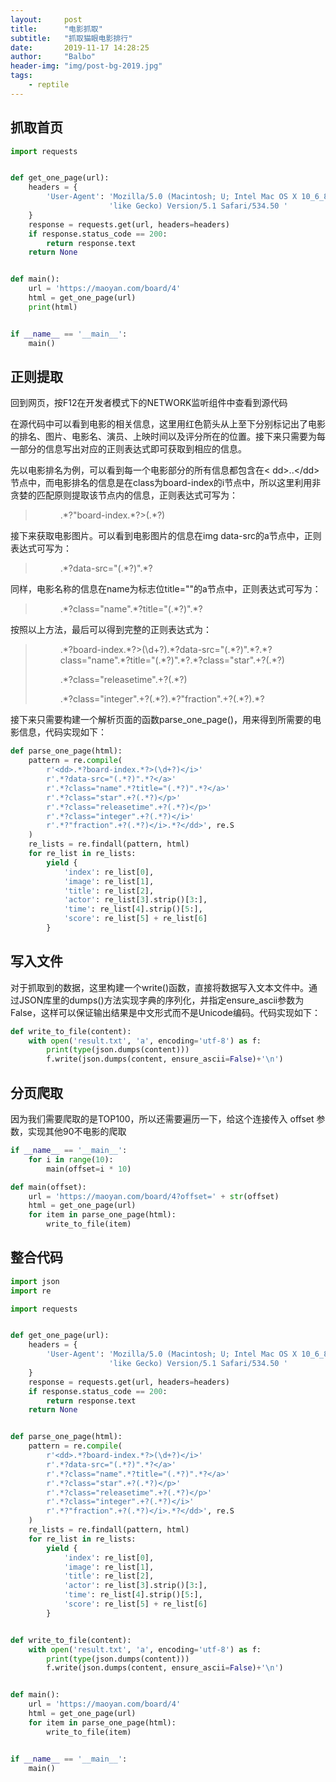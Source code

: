 ```yaml
---
layout:     post
title:      "电影抓取"
subtitle:   "抓取猫眼电影排行"
date:       2019-11-17 14:28:25
author:     "Balbo"
header-img: "img/post-bg-2019.jpg"
tags:
    - reptile
---
```

## 抓取首页
```python
import requests


def get_one_page(url):
    headers = {
        'User-Agent': 'Mozilla/5.0 (Macintosh; U; Intel Mac OS X 10_6_8; en-us) AppleWebKit/534.50 (KHTML, '
                      'like Gecko) Version/5.1 Safari/534.50 '
    }
    response = requests.get(url, headers=headers)
    if response.status_code == 200:
        return response.text
    return None


def main():
    url = 'https://maoyan.com/board/4'
    html = get_one_page(url)
    print(html)


if __name__ == '__main__':
    main()
```
## 正则提取
回到网页，按F12在开发者模式下的NETWORK监听组件中查看到源代码

在源代码中可以看到电影的相关信息，这里用红色箭头从上至下分别标记出了电影的排名、图片、电影名、演员、上映时间以及评分所在的位置。接下来只需要为每一部分的信息写出对应的正则表达式即可获取到相应的信息。

先以电影排名为例，可以看到每一个电影部分的所有信息都包含在< dd>..<\/dd>节点中，而电影排名的信息是在class为board-index的i节点中，所以这里利用非贪婪的匹配原则提取该节点内的信息，正则表达式可写为：

> <dd>.*?"board-index.*?>(.*?)</i>

接下来获取电影图片。可以看到电影图片的信息在img data-src的a节点中，正则表达式可写为：

> <dd>.*?data-src="(.*?)".*?</a>

同样，电影名称的信息在name为标志位title=""的a节点中，正则表达式可写为：

> <dd>.*?class="name".*?title="(.*?)".*?</a>

按照以上方法，最后可以得到完整的正则表达式为：

><dd>.*?board-index.*?>(\d+?)</i>.*?data-src="(.*?)".*?</a>.*?class="name".*?title="(.*?)".*?</a>.*?class="star".+?(.*?)</p>.*?class="releasetime".+?(.*?)</p>.*?class="integer".+?(.*?)</i>.*?"fraction".+?(.*?)</i>.*?</dd>

接下来只需要构建一个解析页面的函数parse_one_page()，用来得到所需要的电影信息，代码实现如下：
```python
def parse_one_page(html):
    pattern = re.compile(
        r'<dd>.*?board-index.*?>(\d+?)</i>'
        r'.*?data-src="(.*?)".*?</a>'
        r'.*?class="name".*?title="(.*?)".*?</a>'
        r'.*?class="star".+?(.*?)</p>'
        r'.*?class="releasetime".+?(.*?)</p>'
        r'.*?class="integer".+?(.*?)</i>'
        r'.*?"fraction".+?(.*?)</i>.*?</dd>', re.S
    )
    re_lists = re.findall(pattern, html)
    for re_list in re_lists:
        yield {
            'index': re_list[0],
            'image': re_list[1],
            'title': re_list[2],
            'actor': re_list[3].strip()[3:],
            'time': re_list[4].strip()[5:],
            'score': re_list[5] + re_list[6]
        }
```

## 写入文件
对于抓取到的数据，这里构建一个write()函数，直接将数据写入文本文件中。通过JSON库里的dumps()方法实现字典的序列化，并指定ensure_ascii参数为False，这样可以保证输出结果是中文形式而不是Unicode编码。代码实现如下：

```python
def write_to_file(content):
    with open('result.txt', 'a', encoding='utf-8') as f:
        print(type(json.dumps(content)))
        f.write(json.dumps(content, ensure_ascii=False)+'\n')
```
## 分页爬取
因为我们需要爬取的是TOP100，所以还需要遍历一下，给这个连接传入 offset 参数，实现其他90不电影的爬取
```python
if __name__ == '__main__':
    for i in range(10):
        main(offset=i * 10)
```
```python
def main(offset):
    url = 'https://maoyan.com/board/4?offset=' + str(offset)
    html = get_one_page(url)
    for item in parse_one_page(html):
        write_to_file(item)
```

## 整合代码
```python
import json
import re

import requests


def get_one_page(url):
    headers = {
        'User-Agent': 'Mozilla/5.0 (Macintosh; U; Intel Mac OS X 10_6_8; en-us) AppleWebKit/534.50 (KHTML, '
                      'like Gecko) Version/5.1 Safari/534.50 '
    }
    response = requests.get(url, headers=headers)
    if response.status_code == 200:
        return response.text
    return None


def parse_one_page(html):
    pattern = re.compile(
        r'<dd>.*?board-index.*?>(\d+?)</i>'
        r'.*?data-src="(.*?)".*?</a>'
        r'.*?class="name".*?title="(.*?)".*?</a>'
        r'.*?class="star".+?(.*?)</p>'
        r'.*?class="releasetime".+?(.*?)</p>'
        r'.*?class="integer".+?(.*?)</i>'
        r'.*?"fraction".+?(.*?)</i>.*?</dd>', re.S
    )
    re_lists = re.findall(pattern, html)
    for re_list in re_lists:
        yield {
            'index': re_list[0],
            'image': re_list[1],
            'title': re_list[2],
            'actor': re_list[3].strip()[3:],
            'time': re_list[4].strip()[5:],
            'score': re_list[5] + re_list[6]
        }


def write_to_file(content):
    with open('result.txt', 'a', encoding='utf-8') as f:
        print(type(json.dumps(content)))
        f.write(json.dumps(content, ensure_ascii=False)+'\n')


def main():
    url = 'https://maoyan.com/board/4'
    html = get_one_page(url)
    for item in parse_one_page(html):
        write_to_file(item)


if __name__ == '__main__':
    main()
```
